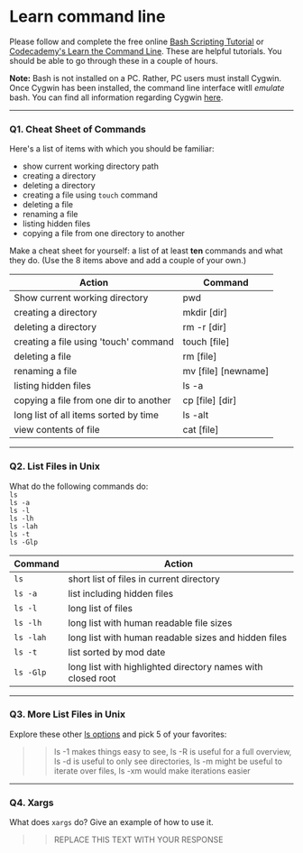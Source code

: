 # Learn command line

Please follow and complete the free online [Bash Scripting Tutorial](https://ryanstutorials.net/bash-scripting-tutorial/) or [Codecademy's Learn the Command Line](https://www.codecademy.com/learn/learn-the-command-line). These are helpful tutorials. You should be able to go through these in a couple of hours.

**Note:** Bash is not installed on a PC. Rather, PC users must install Cygwin. Once Cygwin has been installed, the command line interface witll _emulate_ bash. You can find all information regarding Cygwin [here](https://www.cygwin.com/).

---

### Q1.  Cheat Sheet of Commands  

Here's a list of items with which you should be familiar:  
* show current working directory path
* creating a directory
* deleting a directory
* creating a file using `touch` command
* deleting a file
* renaming a file
* listing hidden files
* copying a file from one directory to another

Make a cheat sheet for yourself: a list of at least **ten** commands and what they do.  (Use the 8 items above and add a couple of your own.)  

Action | Command
--- | ---
Show current working directory | pwd
creating a directory | mkdir [dir]
deleting a directory | rm -r [dir]
creating a file using 'touch' command | touch [file]
deleting a file | rm [file]
renaming a file | mv [file] [newname]
listing hidden files | ls -a
copying a file from one dir to another | cp [file] [dir]
long list of all items sorted by time | ls -alt
view contents of file | cat [file]


---

### Q2.  List Files in Unix   

What do the following commands do:  
`ls`  
`ls -a`  
`ls -l`  
`ls -lh`  
`ls -lah`  
`ls -t`  
`ls -Glp`  

Command | Action
--- | ---
`ls` | short list of files in current directory
`ls -a` | list including hidden files
`ls -l` | long list of files
`ls -lh` | long list with human readable file sizes
`ls -lah` | long list with human readable sizes and hidden files
`ls -t` | list sorted by mod date
`ls -Glp` | long list with highlighted directory names with closed root

---

### Q3.  More List Files in Unix  

Explore these other [ls options](http://www.techonthenet.com/unix/basic/ls.php) and pick 5 of your favorites:

> > ls -1 makes things easy to see, ls -R is useful for a full overview, ls -d is useful to only see directories, ls -m might be useful to iterate over files, ls -xm would make iterations easier

---

### Q4.  Xargs   

What does `xargs` do? Give an example of how to use it.

> > REPLACE THIS TEXT WITH YOUR RESPONSE

 

